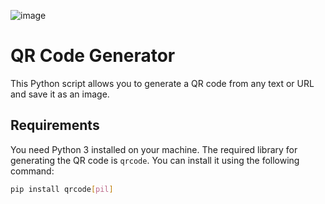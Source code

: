 
![image](https://github.com/user-attachments/assets/ddf1e3f8-9f1f-40ae-8874-3fc43676a521)


# QR Code Generator

This Python script allows you to generate a QR code from any text or URL and save it as an image.

## Requirements

You need Python 3 installed on your machine. The required library for generating the QR code is `qrcode`. You can install it using the following command:

```bash
pip install qrcode[pil]
